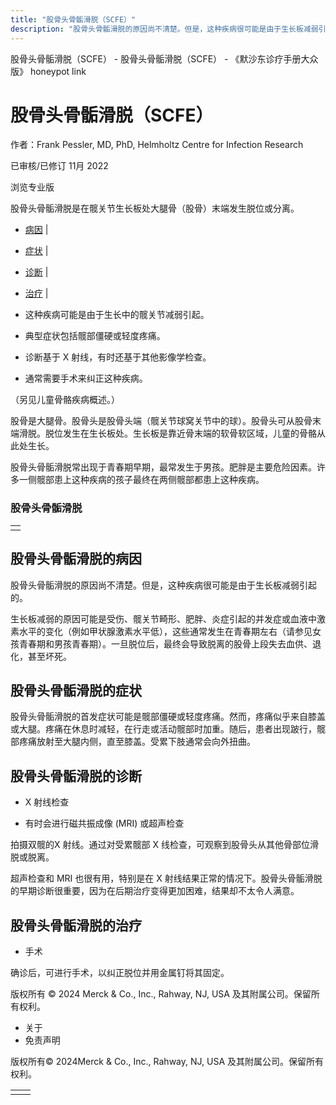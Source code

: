 ```yaml
---
title: "股骨头骨骺滑脱（SCFE）"
description: "股骨头骨骺滑脱的原因尚不清楚。但是，这种疾病很可能是由于生长板减弱引起的。"
---
```


﻿股骨头骨骺滑脱（SCFE） - 股骨头骨骺滑脱（SCFE） - 《默沙东诊疗手册大众版》 honeypot link

# 股骨头骨骺滑脱（SCFE）

作者：Frank Pessler, MD, PhD, Helmholtz Centre for Infection Research

已审核/已修订 11月 2022

浏览专业版

股骨头骨骺滑脱是在髋关节生长板处大腿骨（股骨）末端发生脱位或分离。

- [病因](#病因_v38721104_zh) \|
- [症状](#症状_v38721107_zh) \|
- [诊断](#诊断_v38721110_zh) \|
- [治疗](#治疗_v38721121_zh) \|

- 这种疾病可能是由于生长中的髋关节减弱引起。

- 典型症状包括髋部僵硬或轻度疼痛。

- 诊断基于 X 射线，有时还基于其他影像学检查。

- 通常需要手术来纠正这种疾病。


（另见儿童骨骼疾病概述。）

股骨是大腿骨。股骨头是股骨头端（髋关节球窝关节中的球）。股骨头可从股骨末端滑脱。脱位发生在生长板处。生长板是靠近骨末端的软骨软区域，儿童的骨骼从此处生长。

股骨头骨骺滑脱常出现于青春期早期，最常发生于男孩。肥胖是主要危险因素。许多一侧髋部患上这种疾病的孩子最终在两侧髋部都患上这种疾病。

### 股骨头骨骺滑脱

|     |
| --- |
|  |

## 股骨头骨骺滑脱的病因

股骨头骨骺滑脱的原因尚不清楚。但是，这种疾病很可能是由于生长板减弱引起的。

生长板减弱的原因可能是受伤、髋关节畸形、肥胖、炎症引起的并发症或血液中激素水平的变化（例如甲状腺激素水平低），这些通常发生在青春期左右（请参见女孩青春期和男孩青春期）。一旦脱位后，最终会导致脱离的股骨上段失去血供、退化，甚至坏死。

## 股骨头骨骺滑脱的症状

股骨头骨骺滑脱的首发症状可能是髋部僵硬或轻度疼痛。然而，疼痛似乎来自膝盖或大腿。疼痛在休息时减轻，在行走或活动髋部时加重。随后，患者出现跛行，髋部疼痛放射至大腿内侧，直至膝盖。受累下肢通常会向外扭曲。

## 股骨头骨骺滑脱的诊断

- X 射线检查

- 有时会进行磁共振成像 (MRI) 或超声检查


拍摄双髋的X 射线。通过对受累髋部 X 线检查，可观察到股骨头从其他骨部位滑脱或脱离。

超声检查和 MRI 也很有用，特别是在 X 射线结果正常的情况下。股骨头骨骺滑脱的早期诊断很重要，因为在后期治疗变得更加困难，结果却不太令人满意。

## 股骨头骨骺滑脱的治疗

- 手术


确诊后，可进行手术，以纠正脱位并用金属钉将其固定。



版权所有 © 2024
Merck & Co., Inc., Rahway, NJ, USA 及其附属公司。保留所有权利。

- 关于
- 免责声明

版权所有© 2024Merck & Co., Inc., Rahway, NJ, USA 及其附属公司。保留所有权利。

|     |     |
| --- | --- |
|  |  |